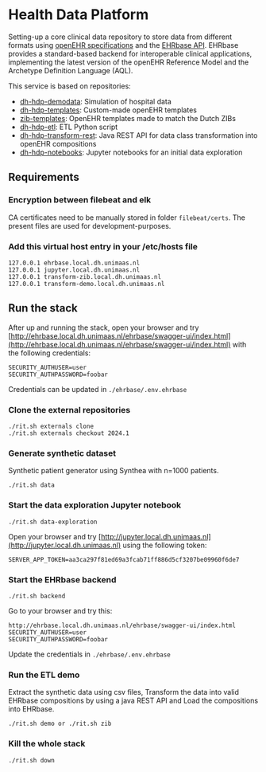 # Health Data Platform

Setting-up a core clinical data repository to store data from different formats using [openEHR specifications](https://specifications.openehr.org/) and the [EHRbase API](https://ehrbase.org/about-ehrbase/).
EHRbase provides a standard-based backend for interoperable clinical applications, implementing the latest version of the openEHR Reference Model and the Archetype Definition Language (AQL).

This service is based on repositories:

- [dh-hdp-demodata](https://github.com/MaastrichtUniversity/dh-hdp-demodata): Simulation of hospital data
- [dh-hdp-templates](https://github.com/um-datahub/dh-hdp-templates): Custom-made openEHR templates
- [zib-templates](https://github.com/um-datahub/zib-templates.git): OpenEHR templates made to match the Dutch ZIBs
- [dh-hdp-etl](https://github.com/MaastrichtUniversity/dh-hdp-etl): ETL Python script
- [dh-hdp-transform-rest](https://github.com/MaastrichtUniversity/dh-hdp-transform-rest): Java REST API for data class transformation into openEHR compositions
- [dh-hdp-notebooks](https://github.com/MaastrichtUniversity/dh-hdp-notebooks): Jupyter notebooks for an initial data exploration

## Requirements

### Encryption between filebeat and elk

CA certificates need to be manually stored in folder `filebeat/certs`.
The present files are used for development-purposes.

### Add this virtual host entry in your /etc/hosts file

```
127.0.0.1 ehrbase.local.dh.unimaas.nl
127.0.0.1 jupyter.local.dh.unimaas.nl
127.0.0.1 transform-zib.local.dh.unimaas.nl
127.0.0.1 transform-demo.local.dh.unimaas.nl
```

## Run the stack

After up and running the stack, open your browser and try [http://ehrbase.local.dh.unimaas.nl/ehrbase/swagger-ui/index.html](http://ehrbase.local.dh.unimaas.nl/ehrbase/swagger-ui/index.html) with the following credentials:

```
SECURITY_AUTHUSER=user
SECURITY_AUTHPASSWORD=foobar
```

Credentials can be updated in `./ehrbase/.env.ehrbase`

### Clone the external repositories

```
./rit.sh externals clone
./rit.sh externals checkout 2024.1
```

### Generate synthetic dataset

Synthetic patient generator using Synthea with n=1000 patients.

```
./rit.sh data
```

### Start the data exploration Jupyter notebook

```
./rit.sh data-exploration
```

Open your browser and try [http://jupyter.local.dh.unimaas.nl](http://jupyter.local.dh.unimaas.nl) using the following token:

```
SERVER_APP_TOKEN=aa3ca297f81ed69a3fcab71ff886d5cf3207be09960f6de7
```

### Start the EHRbase backend

```
./rit.sh backend
```

Go to your browser and try this:

```
http://ehrbase.local.dh.unimaas.nl/ehrbase/swagger-ui/index.html
SECURITY_AUTHUSER=user
SECURITY_AUTHPASSWORD=foobar
```

Update the credentials in `./ehrbase/.env.ehrbase`

### Run the ETL demo

Extract the synthetic data using csv files, Transform the data into valid EHRbase compositions by using a java REST API and Load the compositions into EHRbase.

```
./rit.sh demo or ./rit.sh zib
```

### Kill the whole stack

```
./rit.sh down
```
